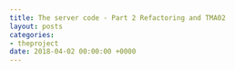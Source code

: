 ```yaml
---
title: The server code - Part 2 Refactoring and TMA02
layout: posts
categories:
- theproject
date: 2018-04-02 00:00:00 +0000
---
```

